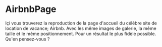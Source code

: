 # AirbnbPage
 
Içi vous trouverez la reproduction de la page d'accueil du célèbre site de location de vacance; Airbnb. Avec les même images de galerie, la même taille et le même positionnement. 
Pour un résultat le plus fidèle possible.  
Qu'en pensez-vous ?

